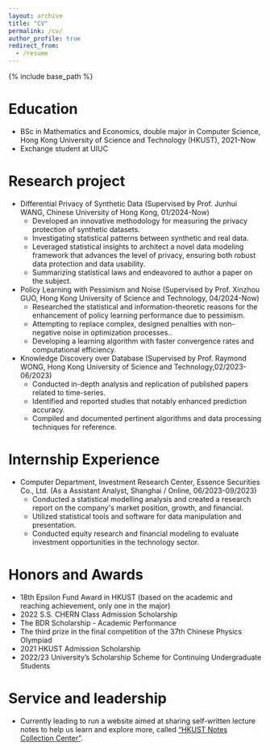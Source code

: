 ```yaml
---
layout: archive
title: "CV"
permalink: /cv/
author_profile: true
redirect_from:
  - /resume
---
```


{% include base_path %}

Education
======
* BSc in Mathematics and Economics, double major in Computer Science, Hong Kong University of Science and Technology (HKUST), 2021-Now
* Exchange student at UIUC

Research project
=====
* Differential Privacy of Synthetic Data (Supervised by Prof. Junhui WANG, Chinese University of Hong Kong, 01/2024-Now)
  * Developed an innovative methodology for measuring the privacy protection of synthetic datasets.
  * Investigating statistical patterns between synthetic and real data.
  * Leveraged statistical insights to architect a novel data modeling framework that advances the level of privacy, ensuring both robust data protection and data usability.
  * Summarizing statistical laws and endeavored to author a paper on the subject.
* Policy Learning with Pessimism and Noise (Supervised by Prof. Xinzhou GUO, Hong Kong University of Science and Technology, 04/2024-Now)
  * Researched the statistical and information-theoretic reasons for the enhancement of policy learning performance due to pessimism.
  * Attempting to replace complex, designed penalties with non-negative noise in optimization processes..
  * Developing a learning algorithm with faster convergence rates and computational efficiency.
* Knowledge Discovery over Database (Supervised by Prof. Raymond WONG, Hong Kong University of Science and Technology,02/2023-06/2023)
  * Conducted in-depth analysis and replication of published papers related to time-series. 
  * Identified and reported studies that notably enhanced prediction accuracy.  
  * Compiled and documented pertinent algorithms and data processing techniques for reference.
  
Internship Experience
======
* Computer Department, Investment Research Center, Essence Securities Co., Ltd. (As a Assistant Analyst, Shanghai / Online, 06/2023-09/2023)
  * Conducted a statistical modelling analysis and created a research report on the company's market position, growth, and financial.
  * Utilized statistical tools and software for data manipulation and presentation.
  * Conducted equity research and financial modeling to evaluate investment opportunities in the technology sector.

Honors and Awards
=====
* 18th Epsilon Fund Award in HKUST (based on the academic and reaching achievement, only one in the major)
* 2022 S.S. CHERN Class Admission Scholarship
* The BDR Scholarship - Academic Performance
* The third prize in the final competition of the 37th Chinese Physics Olympiad 
* 2021 HKUST Admission Scholarship
* 2022/23 University’s Scholarship Scheme for Continuing Undergraduate Students

Service and leadership
======
* Currently leading to run a website aimed at sharing self-written lecture notes to help us learn and explore more, called [“HKUST Notes Collection Center”](https://sites.google.com/view/hkustsharing).
